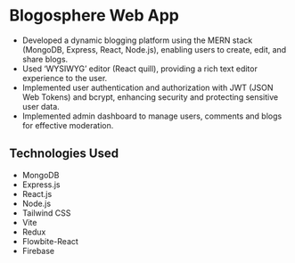# Blogosphere Web App

- Developed a dynamic blogging platform using the MERN stack (MongoDB, Express, React, Node.js), enabling users to create, edit, and share blogs. 
- Used ‘WYSIWYG’ editor (React quill), providing a rich text editor experience to the user. 
- Implemented user authentication and authorization with JWT (JSON Web Tokens) and bcrypt, enhancing security and protecting sensitive user data. 
- Implemented admin dashboard to manage users, comments and blogs for effective moderation. 

## Technologies Used 

- MongoDB 
- Express.js 
- React.js 
- Node.js 
- Tailwind CSS 
- Vite 
- Redux 
- Flowbite-React 
- Firebase 

